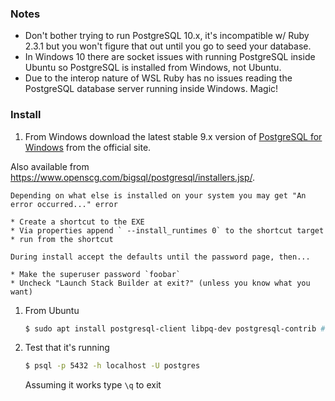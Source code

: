 ### Notes

- Don't bother trying to run PostgreSQL 10.x, it's incompatible w/ Ruby 2.3.1 but you won't figure that out until you go to seed your database.
- In Windows 10 there are socket issues with running PostgreSQL inside Ubuntu so PostgreSQL is installed from Windows, not Ubuntu.
- Due to the interop nature of WSL Ruby has no issues reading the PostgreSQL database server running inside Windows. Magic!

### Install

1. From Windows download the latest stable 9.x version of [PostgreSQL for Windows](https://www.enterprisedb.com/downloads/postgres-postgresql-downloads) from the official site.

Also available from https://www.openscg.com/bigsql/postgresql/installers.jsp/.

    Depending on what else is installed on your system you may get "An error occurred..." error

    * Create a shortcut to the EXE
    * Via properties append ` --install_runtimes 0` to the shortcut target
    * run from the shortcut

    During install accept the defaults until the password page, then...

    * Make the superuser password `foobar`
    * Uncheck "Launch Stack Builder at exit?" (unless you know what you want)

1. From Ubuntu

    ```bash
    $ sudo apt install postgresql-client libpq-dev postgresql-contrib # postgres SQL support
    ```

1. Test that it's running

    ```bash
    $ psql -p 5432 -h localhost -U postgres
    ```

    Assuming it works type `\q` to exit